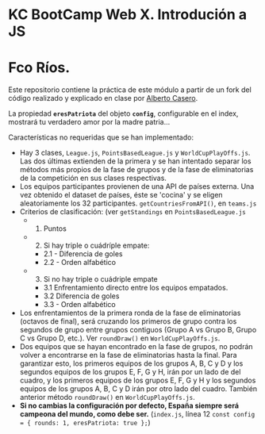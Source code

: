 # KC BootCamp Web X. Introdución a JS
# Fco Ríos.

Este repositorio contiene la práctica de este módulo a partir de un fork del código realizado y explicado en clase por [Alberto Casero](https://github.com/kasappeal).

La propiedad **`eresPatriota`** del objeto **`config`**, configurable en el index, mostrará tu verdadero amor por la madre patria...

Características no requeridas que se han implementado:

- Hay 3 clases, `League.js`, `PointsBasedLeague.js` y `WorldCupPlayOffs.js`. Las dos últimas extienden de la primera y se han intentado separar los métodos más propios de la fase de grupos y de la fase de eliminatorias de la competición en sus clases respectivas.
- Los equipos participantes provienen de una API de países externa. Una vez obtenido el dataset de países, éste se 'cocina' y se eligen aleatoriamente los 32 participantes. 
  `getCountriesFromAPI()`, en `teams.js`
- Criterios de clasificación: (ver `getStandings` en `PointsBasedLeague.js`
  - 1. Puntos
  - 2. Si hay triple o cuádríple empate:
    - 2.1 - Diferencia de goles
    - 2.2 - Orden alfabético
  - 3. Si no hay triple o cuádriple empate
    - 3.1 Enfrentamiento directo entre los equipos empatados.
    - 3.2 Diferencia de goles
    - 3.3 - Orden alfabético 
- Los enfrentamientos de la primera ronda de la fase de eliminatorias (octavos de final), será cruzando los primeros de grupo contra los segundos de grupo entre grupos contiguos (Grupo A vs Grupo B, Grupo C vs Grupo D, etc.). Ver `roundDraw()` en `WorldCupPlayOffs.js`.
- ​Dos equipos que se hayan encontrado en la fase de grupos, no podrán volver a encontrarse en la fase de eliminatorias hasta la final. Para garantizar esto, los primeros equipos de los grupos A, B, C y D y los segundos equipos de los grupos E, F, G y H, irán por un lado de del cuadro, y los primeros equipos de los grupos E, F, G y H y los segundos equipos de los grupos A, B, C y D irán por otro lado del cuadro. También anterior método `roundDraw()` en `WorldCupPlayOffs.js`.
- **Si no cambias la configuración por defecto, España siempre será campeona del mundo, como debe ser.** (`index.js`, línea 12 `const config = { rounds: 1, eresPatriota: true };`)